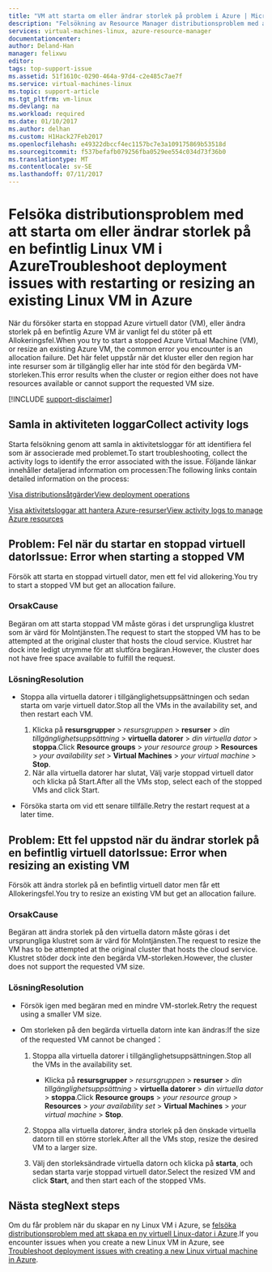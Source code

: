 ```yaml
---
title: "VM att starta om eller ändrar storlek på problem i Azure | Microsoft Docs"
description: "Felsökning av Resource Manager distributionsproblem med att starta om eller ändrar storlek på en befintlig virtuell Linux-dator i Azure"
services: virtual-machines-linux, azure-resource-manager
documentationcenter: 
author: Deland-Han
manager: felixwu
editor: 
tags: top-support-issue
ms.assetid: 51f1610c-0290-464a-97d4-c2e485c7ae7f
ms.service: virtual-machines-linux
ms.topic: support-article
ms.tgt_pltfrm: vm-linux
ms.devlang: na
ms.workload: required
ms.date: 01/10/2017
ms.author: delhan
ms.custom: H1Hack27Feb2017
ms.openlocfilehash: e49322dbccf4ec1157bc7e3a109175869b53518d
ms.sourcegitcommit: f537befafb079256fba0529ee554c034d73f36b0
ms.translationtype: MT
ms.contentlocale: sv-SE
ms.lasthandoff: 07/11/2017
---
```

# <a name="troubleshoot-deployment-issues-with-restarting-or-resizing-an-existing-linux-vm-in-azure"></a><span data-ttu-id="eead9-103">Felsöka distributionsproblem med att starta om eller ändrar storlek på en befintlig Linux VM i Azure</span><span class="sxs-lookup"><span data-stu-id="eead9-103">Troubleshoot deployment issues with restarting or resizing an existing Linux VM in Azure</span></span>
<span data-ttu-id="eead9-104">När du försöker starta en stoppad Azure virtuell dator (VM), eller ändra storlek på en befintlig Azure VM är vanligt fel du stöter på ett Allokeringsfel.</span><span class="sxs-lookup"><span data-stu-id="eead9-104">When you try to start a stopped Azure Virtual Machine (VM), or resize an existing Azure VM, the common error you encounter is an allocation failure.</span></span> <span data-ttu-id="eead9-105">Det här felet uppstår när det kluster eller den region har inte resurser som är tillgänglig eller har inte stöd för den begärda VM-storleken.</span><span class="sxs-lookup"><span data-stu-id="eead9-105">This error results when the cluster or region either does not have resources available or cannot support the requested VM size.</span></span>

[!INCLUDE [support-disclaimer](../../../includes/support-disclaimer.md)]

## <a name="collect-activity-logs"></a><span data-ttu-id="eead9-106">Samla in aktiviteten loggar</span><span class="sxs-lookup"><span data-stu-id="eead9-106">Collect activity logs</span></span>
<span data-ttu-id="eead9-107">Starta felsökning genom att samla in aktivitetsloggar för att identifiera fel som är associerade med problemet.</span><span class="sxs-lookup"><span data-stu-id="eead9-107">To start troubleshooting, collect the activity logs to identify the error associated with the issue.</span></span> <span data-ttu-id="eead9-108">Följande länkar innehåller detaljerad information om processen:</span><span class="sxs-lookup"><span data-stu-id="eead9-108">The following links contain detailed information on the process:</span></span>

[<span data-ttu-id="eead9-109">Visa distributionsåtgärder</span><span class="sxs-lookup"><span data-stu-id="eead9-109">View deployment operations</span></span>](../../azure-resource-manager/resource-manager-deployment-operations.md)

[<span data-ttu-id="eead9-110">Visa aktivitetsloggar att hantera Azure-resurser</span><span class="sxs-lookup"><span data-stu-id="eead9-110">View activity logs to manage Azure resources</span></span>](../../resource-group-audit.md)

## <a name="issue-error-when-starting-a-stopped-vm"></a><span data-ttu-id="eead9-111">Problem: Fel när du startar en stoppad virtuell dator</span><span class="sxs-lookup"><span data-stu-id="eead9-111">Issue: Error when starting a stopped VM</span></span>
<span data-ttu-id="eead9-112">Försök att starta en stoppad virtuell dator, men ett fel vid allokering.</span><span class="sxs-lookup"><span data-stu-id="eead9-112">You try to start a stopped VM but get an allocation failure.</span></span>

### <a name="cause"></a><span data-ttu-id="eead9-113">Orsak</span><span class="sxs-lookup"><span data-stu-id="eead9-113">Cause</span></span>
<span data-ttu-id="eead9-114">Begäran om att starta stoppad VM måste göras i det ursprungliga klustret som är värd för Molntjänsten.</span><span class="sxs-lookup"><span data-stu-id="eead9-114">The request to start the stopped VM has to be attempted at the original cluster that hosts the cloud service.</span></span> <span data-ttu-id="eead9-115">Klustret har dock inte ledigt utrymme för att slutföra begäran.</span><span class="sxs-lookup"><span data-stu-id="eead9-115">However, the cluster does not have free space available to fulfill the request.</span></span>

### <a name="resolution"></a><span data-ttu-id="eead9-116">Lösning</span><span class="sxs-lookup"><span data-stu-id="eead9-116">Resolution</span></span>
* <span data-ttu-id="eead9-117">Stoppa alla virtuella datorer i tillgänglighetsuppsättningen och sedan starta om varje virtuell dator.</span><span class="sxs-lookup"><span data-stu-id="eead9-117">Stop all the VMs in the availability set, and then restart each VM.</span></span>
  
  1. <span data-ttu-id="eead9-118">Klicka på **resursgrupper** > *resursgruppen* > **resurser** > *din tillgänglighetsuppsättning* > **virtuella datorer** > *din virtuella dator* > **stoppa**.</span><span class="sxs-lookup"><span data-stu-id="eead9-118">Click **Resource groups** > *your resource group* > **Resources** > *your availability set* > **Virtual Machines** > *your virtual machine* > **Stop**.</span></span>
  2. <span data-ttu-id="eead9-119">När alla virtuella datorer har slutat, Välj varje stoppad virtuell dator och klicka på Start.</span><span class="sxs-lookup"><span data-stu-id="eead9-119">After all the VMs stop, select each of the stopped VMs and click Start.</span></span>
* <span data-ttu-id="eead9-120">Försöka starta om vid ett senare tillfälle.</span><span class="sxs-lookup"><span data-stu-id="eead9-120">Retry the restart request at a later time.</span></span>

## <a name="issue-error-when-resizing-an-existing-vm"></a><span data-ttu-id="eead9-121">Problem: Ett fel uppstod när du ändrar storlek på en befintlig virtuell dator</span><span class="sxs-lookup"><span data-stu-id="eead9-121">Issue: Error when resizing an existing VM</span></span>
<span data-ttu-id="eead9-122">Försök att ändra storlek på en befintlig virtuell dator men får ett Allokeringsfel.</span><span class="sxs-lookup"><span data-stu-id="eead9-122">You try to resize an existing VM but get an allocation failure.</span></span>

### <a name="cause"></a><span data-ttu-id="eead9-123">Orsak</span><span class="sxs-lookup"><span data-stu-id="eead9-123">Cause</span></span>
<span data-ttu-id="eead9-124">Begäran att ändra storlek på den virtuella datorn måste göras i det ursprungliga klustret som är värd för Molntjänsten.</span><span class="sxs-lookup"><span data-stu-id="eead9-124">The request to resize the VM has to be attempted at the original cluster that hosts the cloud service.</span></span> <span data-ttu-id="eead9-125">Klustret stöder dock inte den begärda VM-storleken.</span><span class="sxs-lookup"><span data-stu-id="eead9-125">However, the cluster does not support the requested VM size.</span></span>

### <a name="resolution"></a><span data-ttu-id="eead9-126">Lösning</span><span class="sxs-lookup"><span data-stu-id="eead9-126">Resolution</span></span>
* <span data-ttu-id="eead9-127">Försök igen med begäran med en mindre VM-storlek.</span><span class="sxs-lookup"><span data-stu-id="eead9-127">Retry the request using a smaller VM size.</span></span>
* <span data-ttu-id="eead9-128">Om storleken på den begärda virtuella datorn inte kan ändras:</span><span class="sxs-lookup"><span data-stu-id="eead9-128">If the size of the requested VM cannot be changed：</span></span>
  
  1. <span data-ttu-id="eead9-129">Stoppa alla virtuella datorer i tillgänglighetsuppsättningen.</span><span class="sxs-lookup"><span data-stu-id="eead9-129">Stop all the VMs in the availability set.</span></span>
     
     * <span data-ttu-id="eead9-130">Klicka på **resursgrupper** > *resursgruppen* > **resurser** > *din tillgänglighetsuppsättning* > **virtuella datorer** > *din virtuella dator* > **stoppa**.</span><span class="sxs-lookup"><span data-stu-id="eead9-130">Click **Resource groups** > *your resource group* > **Resources** > *your availability set* > **Virtual Machines** > *your virtual machine* > **Stop**.</span></span>
  2. <span data-ttu-id="eead9-131">Stoppa alla virtuella datorer, ändra storlek på den önskade virtuella datorn till en större storlek.</span><span class="sxs-lookup"><span data-stu-id="eead9-131">After all the VMs stop, resize the desired VM to a larger size.</span></span>
  3. <span data-ttu-id="eead9-132">Välj den storleksändrade virtuella datorn och klicka på **starta**, och sedan starta varje stoppad virtuell dator.</span><span class="sxs-lookup"><span data-stu-id="eead9-132">Select the resized VM and click **Start**, and then start each of the stopped VMs.</span></span>

## <a name="next-steps"></a><span data-ttu-id="eead9-133">Nästa steg</span><span class="sxs-lookup"><span data-stu-id="eead9-133">Next steps</span></span>
<span data-ttu-id="eead9-134">Om du får problem när du skapar en ny Linux VM i Azure, se [felsöka distributionsproblem med att skapa en ny virtuell Linux-dator i Azure](troubleshoot-deployment-new-vm.md?toc=%2fazure%2fvirtual-machines%2flinux%2ftoc.json).</span><span class="sxs-lookup"><span data-stu-id="eead9-134">If you encounter issues when you create a new Linux VM in Azure, see [Troubleshoot deployment issues with creating a new Linux virtual machine in Azure](troubleshoot-deployment-new-vm.md?toc=%2fazure%2fvirtual-machines%2flinux%2ftoc.json).</span></span>

